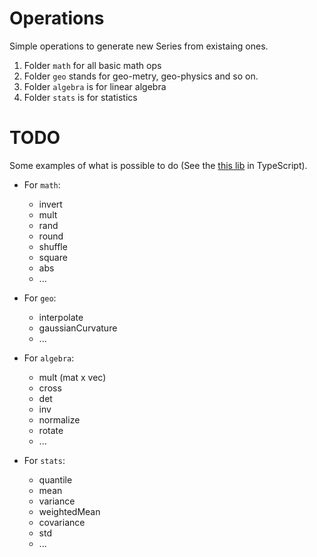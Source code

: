 # Operations
Simple operations to generate new Series from existaing ones.

1. Folder `math` for all basic math ops
1. Folder `geo` stands for geo-metry, geo-physics and so on.
1. Folder `algebra` is for linear algebra
1. Folder `stats` is for statistics

# TODO
Some examples of what is possible to do (See the [this lib](https://github.com/youwol/math) in TypeScript).

- For `math`:
    - invert
    - mult
    - rand
    - round
    - shuffle
    - square
    - abs
    - ...

- For `geo`:
    - interpolate
    - gaussianCurvature
    - ...

- For `algebra`:
    - mult (mat x vec)
    - cross
    - det
    - inv
    - normalize
    - rotate
    - ...

- For `stats`:
    - quantile
    - mean
    - variance
    - weightedMean
    - covariance
    - std
    - ...
